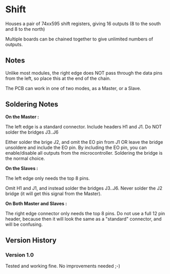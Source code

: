 Shift
=====

Houses a pair of 74xx595 shift registers, giving 16 outputs (8 to the south and 8 to the north)

Multiple boards can be chained together to give unlimited numbers of outputs.

## Notes

Unlike most modules, the right edge does NOT pass through the data pins from the left, so place this at the end of the chain.

The PCB can work in one of two modes, as a Master, or a Slave.

## Soldering Notes

**On the Master :**

The left edge is a standard connector.
Include headers H1 and J1.
Do NOT solder the bridges J3..J6

Either solder the brige J2, and omit the EO pin from J1
OR leave the bridge unsoldere and include the EO pin.
By including the EO pin, you can enable/disable all outputs from the microcontroller.
Soldering the bridge is the normal choice.

**On the Slaves :**

The left edge only needs the top 8 pins.

Omit H1 and J1, and instead solder the bridges J3..J6.
Never solder the J2 bridge (it will get this signal from the Master).

**On Both Master and Slaves :**

The right edge connector only needs the top 8 pins.
Do not use a full 12 pin header, because then it will look the same as a "standard" connector, and will be confusing.

## Version History

### Version 1.0

Tested and working fine.
No improvements needed ;-)
